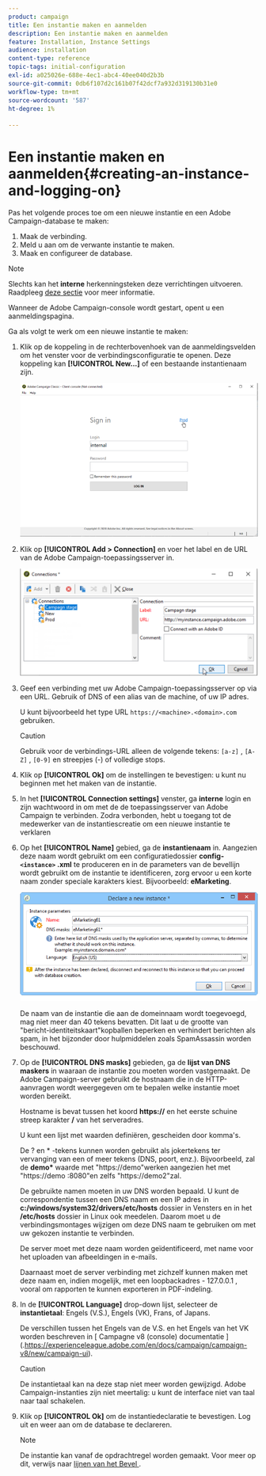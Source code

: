 ```yaml
---
product: campaign
title: Een instantie maken en aanmelden
description: Een instantie maken en aanmelden
feature: Installation, Instance Settings
audience: installation
content-type: reference
topic-tags: initial-configuration
exl-id: a025026e-688e-4ec1-abc4-40ee040d2b3b
source-git-commit: 0db6f107d2c161b07f42dcf7a932d319130b31e0
workflow-type: tm+mt
source-wordcount: '587'
ht-degree: 1%

---
```


# Een instantie maken en aanmelden{#creating-an-instance-and-logging-on}



Pas het volgende proces toe om een nieuwe instantie en een Adobe Campaign-database te maken:

1. Maak de verbinding.
1. Meld u aan om de verwante instantie te maken.
1. Maak en configureer de database.

>[!NOTE]
>
>Slechts kan het **interne** herkenningsteken deze verrichtingen uitvoeren. Raadpleeg [deze sectie](../../installation/using/configuring-campaign-server.md#internal-identifier) voor meer informatie.

Wanneer de Adobe Campaign-console wordt gestart, opent u een aanmeldingspagina.

Ga als volgt te werk om een nieuwe instantie te maken:

1. Klik op de koppeling in de rechterbovenhoek van de aanmeldingsvelden om het venster voor de verbindingsconfiguratie te openen. Deze koppeling kan **[!UICONTROL New...]** of een bestaande instantienaam zijn.

   ![](assets/s_ncs_install_define_connection_01.png)

1. Klik op **[!UICONTROL Add > Connection]** en voer het label en de URL van de Adobe Campaign-toepassingsserver in.

   ![](assets/s_ncs_install_define_connection_02.png)

1. Geef een verbinding met uw Adobe Campaign-toepassingsserver op via een URL. Gebruik of DNS of een alias van de machine, of uw IP adres.

   U kunt bijvoorbeeld het type URL `https://<machine>.<domain>.com` gebruiken.

   >[!CAUTION]
   >
   >Gebruik voor de verbindings-URL alleen de volgende tekens: `[a-z]` , `[A-Z]` , `[0-9]` en streepjes (-) of volledige stops.

1. Klik op **[!UICONTROL Ok]** om de instellingen te bevestigen: u kunt nu beginnen met het maken van de instantie.
1. In het **[!UICONTROL Connection settings]** venster, ga **interne** login en zijn wachtwoord in om met de de toepassingsserver van Adobe Campaign te verbinden. Zodra verbonden, hebt u toegang tot de medewerker van de instantiescreatie om een nieuwe instantie te verklaren
1. Op het **[!UICONTROL Name]** gebied, ga de **instantienaam** in. Aangezien deze naam wordt gebruikt om een configuratiedossier **config- `<instance>` .xml** te produceren en in de parameters van de bevellijn wordt gebruikt om de instantie te identificeren, zorg ervoor u een korte naam zonder speciale karakters kiest. Bijvoorbeeld: **eMarketing**.

   ![](assets/s_ncs_install_create_instance.png)

   De naam van de instantie die aan de domeinnaam wordt toegevoegd, mag niet meer dan 40 tekens bevatten. Dit laat u de grootte van &quot;bericht-identiteitskaart&quot;kopballen beperken en verhindert berichten als spam, in het bijzonder door hulpmiddelen zoals SpamAssassin worden beschouwd.

1. Op de **[!UICONTROL DNS masks]** gebieden, ga de **lijst van DNS maskers** in waaraan de instantie zou moeten worden vastgemaakt. De Adobe Campaign-server gebruikt de hostnaam die in de HTTP-aanvragen wordt weergegeven om te bepalen welke instantie moet worden bereikt.

   Hostname is bevat tussen het koord **https://** en het eerste schuine streep karakter **/** van het serveradres.

   U kunt een lijst met waarden definiëren, gescheiden door komma&#39;s.

   De ? en &#42; -tekens kunnen worden gebruikt als jokertekens ter vervanging van een of meer tekens (DNS, poort, enz.). Bijvoorbeeld, zal de **demo&#42;** waarde met &quot;https://demo&quot;werken aangezien het met &quot;https://demo :8080&quot;en zelfs &quot;https://demo2&quot;zal.

   De gebruikte namen moeten in uw DNS worden bepaald. U kunt de correspondentie tussen een DNS naam en een IP adres in **c:/windows/system32/drivers/etc/hosts** dossier in Vensters en in het **/etc/hosts** dossier in Linux ook meedelen. Daarom moet u de verbindingsmontages wijzigen om deze DNS naam te gebruiken om met uw gekozen instantie te verbinden.

   De server moet met deze naam worden geïdentificeerd, met name voor het uploaden van afbeeldingen in e-mails.

   Daarnaast moet de server verbinding met zichzelf kunnen maken met deze naam en, indien mogelijk, met een loopbackadres - 127.0.0.1 , vooral om rapporten te kunnen exporteren in PDF-indeling.

1. In de **[!UICONTROL Language]** drop-down lijst, selecteer de **instantietaal**: Engels (V.S.), Engels (VK), Frans, of Japans.

   De verschillen tussen het Engels van de V.S. en het Engels van het VK worden beschreven in [ Campagne v8 (console) documentatie ] (.https://experienceleague.adobe.com/en/docs/campaign/campaign-v8/new/campaign-ui).

   >[!CAUTION]
   >
   >De instantietaal kan na deze stap niet meer worden gewijzigd. Adobe Campaign-instanties zijn niet meertalig: u kunt de interface niet van taal naar taal schakelen.

1. Klik op **[!UICONTROL Ok]** om de instantiedeclaratie te bevestigen. Log uit en weer aan om de database te declareren.

   >[!NOTE]
   >
   >De instantie kan vanaf de opdrachtregel worden gemaakt. Voor meer op dit, verwijs naar [&#x200B; lijnen van het Bevel &#x200B;](../../installation/using/command-lines.md).
